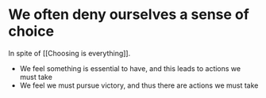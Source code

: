 # We often deny ourselves a sense of choice
In spite of [[Choosing is everything]]. 

* We feel something is essential to have, and this leads to actions we must take 
* We feel we must pursue victory, and thus there are actions we must take

<!-- {BearID:CFC74945-E02A-4254-A47D-960192671A52-5025-000005A0F1DE576C} -->
